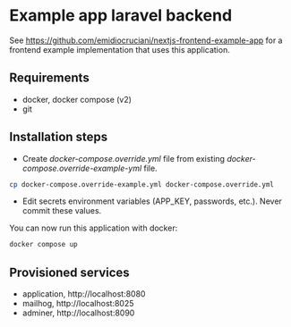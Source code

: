 # Example app laravel backend

See https://github.com/emidiocruciani/nextjs-frontend-example-app for a frontend example implementation that uses this application.

## Requirements
- docker, docker compose (v2)
- git

## Installation steps
- Create *docker-compose.override.yml* file from existing *docker-compose.override-example-yml* file.
```bash
cp docker-compose.override-example.yml docker-compose.override.yml
```
- Edit secrets environment variables (APP_KEY, passwords, etc.). Never commit these values.

You can now run this application with docker:
```bash
docker compose up
```

## Provisioned services
- application, http://localhost:8080
- mailhog, http://localhost:8025
- adminer, http://localhost:8090
